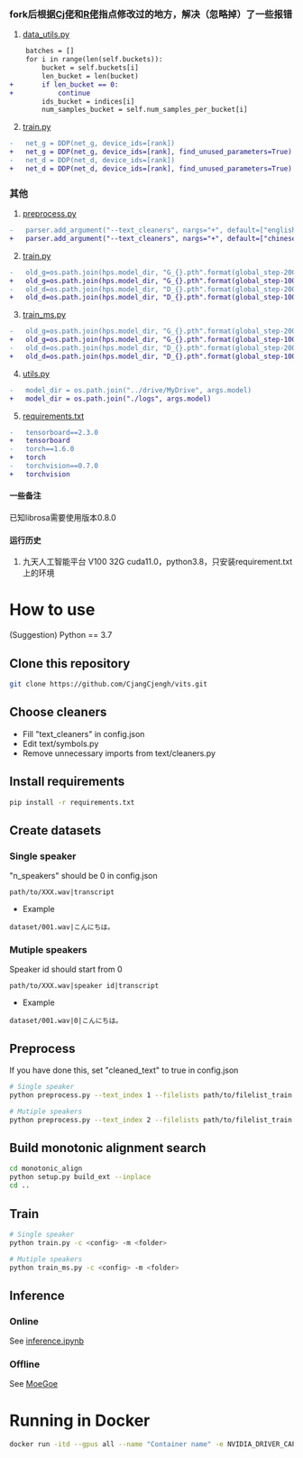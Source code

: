 ### fork后根据[Cj佬](https://github.com/CjangCjengh)和[R佬](https://github.com/innnky)指点修改过的地方，解决（忽略掉）了一些报错

1. [data_utils.py](data_utils.py)

```diff
    batches = []
    for i in range(len(self.buckets)):
        bucket = self.buckets[i]
        len_bucket = len(bucket)
+       if len_bucket == 0:
+           continue
        ids_bucket = indices[i]
        num_samples_bucket = self.num_samples_per_bucket[i]
```

2. [train.py](train.py)

```diff
-   net_g = DDP(net_g, device_ids=[rank])
+   net_g = DDP(net_g, device_ids=[rank], find_unused_parameters=True)
-   net_d = DDP(net_d, device_ids=[rank])
+   net_d = DDP(net_d, device_ids=[rank], find_unused_parameters=True)
```

### 其他

1. [preprocess.py](preprocess.py)

```diff
-   parser.add_argument("--text_cleaners", nargs="+", default=["english_cleaners2"])
+   parser.add_argument("--text_cleaners", nargs="+", default=["chinese_cleaners"])
```

2. [train.py](train.py)

```diff
-   old_g=os.path.join(hps.model_dir, "G_{}.pth".format(global_step-2000))
+   old_g=os.path.join(hps.model_dir, "G_{}.pth".format(global_step-100000))
-   old_d=os.path.join(hps.model_dir, "D_{}.pth".format(global_step-2000))
+   old_d=os.path.join(hps.model_dir, "D_{}.pth".format(global_step-100000))
```

3. [train_ms.py](train_ms.py)

```diff
-   old_g=os.path.join(hps.model_dir, "G_{}.pth".format(global_step-2000))
+   old_g=os.path.join(hps.model_dir, "G_{}.pth".format(global_step-100000))
-   old_d=os.path.join(hps.model_dir, "D_{}.pth".format(global_step-2000))
+   old_d=os.path.join(hps.model_dir, "D_{}.pth".format(global_step-100000))
```

4. [utils.py](utils.py)

```diff
-   model_dir = os.path.join("../drive/MyDrive", args.model)
+   model_dir = os.path.join("./logs", args.model)
```

5. [requirements.txt](requirements.txt)

```diff
-   tensorboard==2.3.0
+   tensorboard
-   torch==1.6.0
+   torch
-   torchvision==0.7.0
+   torchvision
```

#### 一些备注

已知librosa需要使用版本0.8.0

#### 运行历史

1. 九天人工智能平台 V100 32G cuda11.0，python3.8，只安装requirement.txt上的环境

# How to use
(Suggestion) Python == 3.7
## Clone this repository
```sh
git clone https://github.com/CjangCjengh/vits.git
```
## Choose cleaners
- Fill "text_cleaners" in config.json
- Edit text/symbols.py
- Remove unnecessary imports from text/cleaners.py
## Install requirements
```sh
pip install -r requirements.txt
```
## Create datasets
### Single speaker
"n_speakers" should be 0 in config.json
```
path/to/XXX.wav|transcript
```
- Example
```
dataset/001.wav|こんにちは。
```
### Mutiple speakers
Speaker id should start from 0 
```
path/to/XXX.wav|speaker id|transcript
```
- Example
```
dataset/001.wav|0|こんにちは。
```
## Preprocess
If you have done this, set "cleaned_text" to true in config.json
```sh
# Single speaker
python preprocess.py --text_index 1 --filelists path/to/filelist_train.txt path/to/filelist_val.txt

# Mutiple speakers
python preprocess.py --text_index 2 --filelists path/to/filelist_train.txt path/to/filelist_val.txt
```
## Build monotonic alignment search
```sh
cd monotonic_align
python setup.py build_ext --inplace
cd ..
```
## Train
```sh
# Single speaker
python train.py -c <config> -m <folder>

# Mutiple speakers
python train_ms.py -c <config> -m <folder>
```
## Inference
### Online
See [inference.ipynb](inference.ipynb)
### Offline
See [MoeGoe](https://github.com/CjangCjengh/MoeGoe)

# Running in Docker

```sh
docker run -itd --gpus all --name "Container name" -e NVIDIA_DRIVER_CAPABILITIES=compute,utility -e NVIDIA_VISIBLE_DEVICES=all "Image name"
```

